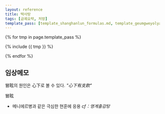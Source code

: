 ```yaml
---
layout: reference
title: 택사탕
tags: [금궤요략, 처방]
template_pass: [template_shanghanlun_formulas.md, template_geumgweyolyag_formulas.md, template_etc_formulas.md]
---
```


{% for tmp in page.template_pass %}

{% include {{ tmp }} %}

{% endfor %}


## 임상메모

冒眩의 원인은 心下로 볼 수 있다. _"心下有支飮"_

冒眩
* 메니에르병과 같은 극심한 현훈에 응용 _cf：영계출감탕_
